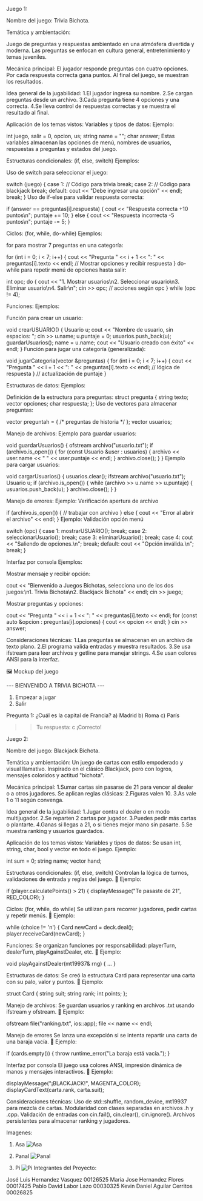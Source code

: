 Juego 1:

Nombre del juego:
Trivia Bichota.

Temática y ambientación:

Juego de preguntas y respuestas ambientado en una atmósfera divertida y moderna. Las preguntas se enfocan en cultura general, entretenimiento y temas juveniles.

Mecánica principal:
El jugador responde preguntas con cuatro opciones. Por cada respuesta correcta gana puntos. Al final del juego, se muestran los resultados.

Idea general de la jugabilidad:
1.El jugador ingresa su nombre.
2.Se cargan preguntas desde un archivo.
3.Cada pregunta tiene 4 opciones y una correcta.
4.Se lleva control de respuestas correctas y se muestra el resultado al final.

Aplicación de los temas vistos:
Variables y tipos de datos:
Ejemplo:

int juego, salir = 0, opcion, us;
string name = "";
char answer;
Estas variables almacenan las opciones de menú, nombres de usuarios, respuestas a preguntas y estados del juego.

Estructuras condicionales: (if, else, switch)
Ejemplos:

Uso de switch para seleccionar el juego:

switch (juego) {
    case 1:
        // Código para trivia
        break;
    case 2:
        // Código para blackjack
        break;
    default:
        cout << "Debe ingresar una opción" << endl;
        break;
}
Uso de if-else para validar respuesta correcta:


if (answer == preguntas[i].respuesta) {
    cout << "Respuesta correcta +10 puntos\n";
    puntaje += 10;
} else {
    cout << "Respuesta incorrecta -5 puntos\n";
    puntaje -= 5;
}

Ciclos: (for, while, do-while)
Ejemplos:

for para mostrar 7 preguntas en una categoría:


for (int i = 0; i < 7; i++) {
    cout << "Pregunta " << i + 1 << ": " << preguntas[i].texto << endl;
    // Mostrar opciones y recibir respuesta
}
do-while para repetir menú de opciones hasta salir:


int opc;
do {
    cout << "1. Mostrar usuarios\n2. Seleccionar usuario\n3. Eliminar usuario\n4. Salir\n";
    cin >> opc;
    // acciones según opc
} while (opc != 4);

Funciones:
Ejemplos:

Función para crear un usuario:

void crearUSUARIO() {
    Usuario u;
    cout << "Nombre de usuario, sin espacios: ";
    cin >> u.name;
    u.puntaje = 0;
    usuarios.push_back(u);
    guardarUsuarios();
    name = u.name;
    cout << "Usuario creado con éxito" << endl;
}
Función para jugar una categoría (generalizada):

void jugarCategoria(vector<pregunta> &preguntas) {
    for (int i = 0; i < 7; i++) {
        cout << "Pregunta " << i + 1 << ": " << preguntas[i].texto << endl;
        // lógica de respuesta
    }
    // actualización de puntaje
}

Estructuras de datos:
Ejemplos:

Definición de la estructura para preguntas:
struct pregunta {
    string texto;
    vector<string> opciones;
    char respuesta;
};
Uso de vectores para almacenar preguntas:

vector<pregunta> preguntah = { /* preguntas de historia */ };
vector<Usuario> usuarios;

Manejo de archivos:
Ejemplo para guardar usuarios:

void guardarUsuarios() {
    ofstream archivo("usuario.txt");
    if (archivo.is_open()) {
        for (const Usuario &user : usuarios) {
            archivo << user.name << " " << user.puntaje << endl;
        }
        archivo.close();
    }
}
Ejemplo para cargar usuarios:

void cargarUsuarios() {
    usuarios.clear();
    ifstream archivo("usuario.txt");
    Usuario u;
    if (archivo.is_open()) {
        while (archivo >> u.name >> u.puntaje) {
            usuarios.push_back(u);
        }
        archivo.close();
    }
}

Manejo de errores:
Ejemplo: Verificación apertura de archivo

if (archivo.is_open()) {
    // trabajar con archivo
} else {
    cout << "Error al abrir el archivo" << endl;
}
Ejemplo: Validación opción menú

switch (opc) {
    case 1: mostrarUSUARIO(); break;
    case 2: seleccionarUsuario(); break;
    case 3: eliminarUsuario(); break;
    case 4: cout << "Saliendo de opciones.\n"; break;
    default: cout << "Opción inválida.\n"; break;
}

Interfaz por consola
Ejemplos:

Mostrar mensaje y recibir opción:

cout << "Bienvenido a Juegos Bichotas, selecciona uno de los dos juegos:\n1. Trivia Bichota\n2. Blackjack Bichota" << endl;
cin >> juego;

Mostrar preguntas y opciones:

cout << "Pregunta " << i + 1 << ": " << preguntas[i].texto << endl;
for (const auto &opcion : preguntas[i].opciones) {
    cout << opcion << endl;
}
cin >> answer;

Consideraciones técnicas:
1.Las preguntas se almacenan en un archivo de texto plano.
2.El programa valida entradas y muestra resultados.
3.Se usa ifstream para leer archivos y getline para manejar strings.
4.Se usan colores ANSI para la interfaz.

🖼️ Mockup del juego

--- BIENVENIDO A TRIVIA BICHOTA ---
1. Empezar a jugar
2. Salir

Pregunta 1:
¿Cuál es la capital de Francia?
a) Madrid
b) Roma
c) París
>> Tu respuesta: c
¡Correcto!


Juego 2:

Nombre del juego:
Blackjack Bichota.

Temática y ambientación:
Un juego de cartas con estilo empoderado y visual llamativo. Inspirado en el clásico Blackjack, pero con logros, mensajes coloridos y actitud "bichota".

Mecánica principal:
1.Sumar cartas sin pasarse de 21 para vencer al dealer o a otros jugadores. Se aplican reglas clásicas:
2.Figuras valen 10.
3.As vale 1 o 11 según convenga.

Idea general de la jugabilidad:
1.Jugar contra el dealer o en modo multijugador.
2.Se reparten 2 cartas por jugador.
3.Puedes pedir más cartas o plantarte.
4.Ganas si llegas a 21, o si tienes mejor mano sin pasarte.
5.Se muestra ranking y usuarios guardados.

Aplicación de los temas vistos:
Variables y tipos de datos:
Se usan int, string, char, bool y vector<Card> en todo el juego.
Ejemplo:

int sum = 0;
string name;
vector<Card> hand;

Estructuras condicionales: (if, else, switch)
Controlan la lógica de turnos, validaciones de entrada y reglas del juego.
📌 Ejemplo:

if (player.calculatePoints() > 21) {
    displayMessage("Te pasaste de 21", RED_COLOR);
}

Ciclos: (for, while, do while)
Se utilizan para recorrer jugadores, pedir cartas y repetir menús.
📌 Ejemplo:

while (choice != 'n') {
    Card newCard = deck.deal();
    player.receiveCard(newCard);
}

Funciones:
Se organizan funciones por responsabilidad: playerTurn, dealerTurn, playAgainstDealer, etc.
📌 Ejemplo:

void playAgainstDealer(mt19937& rng) { ... }

Estructuras de datos:
Se creó la estructura Card para representar una carta con su palo, valor y puntos.
📌 Ejemplo:

struct Card {
    string suit;
    string rank;
    int points;
};

Manejo de archivos:
Se guardan usuarios y ranking en archivos .txt usando ifstream y ofstream.
📌 Ejemplo:

ofstream file("ranking.txt", ios::app);
file << name << endl;

Manejo de errores
Se lanza una excepción si se intenta repartir una carta de una baraja vacía.
📌 Ejemplo:

if (cards.empty()) {
    throw runtime_error("La baraja está vacía.");
}

 Interfaz por consola
El juego usa colores ANSI, impresión dinámica de manos y mensajes interactivos.
📌 Ejemplo:

displayMessage("¡BLACKJACK!", MAGENTA_COLOR);
displayCardText(carta.rank, carta.suit);

Consideraciones técnicas:
Uso de std::shuffle, random_device, mt19937 para mezcla de cartas.
Modularidad con clases separadas en archivos .h y .cpp.
Validación de entradas con cin.fail(), cin.clear(), cin.ignore().
Archivos persistentes para almacenar ranking y jugadores.

Imagenes:
1. Asa
![Asa](imagenes/asa.jpg)

2. Panal
![Panal](imagenes/panal.jpg)

3. Pi
![Pi](imagenes/pi.jpg)
Integrantes del Proyecto:

José Luis Hernandez Vasquez   00126525
Maria Jose Hernandez Flores   00017425
Pablo David Labor Lazo        00030325
Kevin Daniel Aguilar Cerritos 00026825
